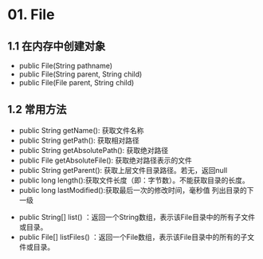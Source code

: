 # 01. File
## 1.1 在内存中创建对象
- public File(String pathname)
- public File(String parent, String child)
- public File(File parent, String child)

## 1.2 常用方法
- public String getName(): 获取文件名称
- public String getPath(): 获取相对路径
- public String getAbsolutePath(): 获取绝对路径
- public File getAbsoluteFile(): 获取绝对路径表示的文件
- public String getParent(): 获取上层文件目录路径。若无，返回null
- public long length():获取文件长度（即：字节数）。不能获取目录的长度。
- public long lastModified():获取最后一次的修改时间，毫秒值
列出目录的下一级
* public String[] list() ：返回一个String数组，表示该File目录中的所有子文件或目录。
* public File[] listFiles() ：返回一个File数组，表示该File目录中的所有的子文件或目录。
